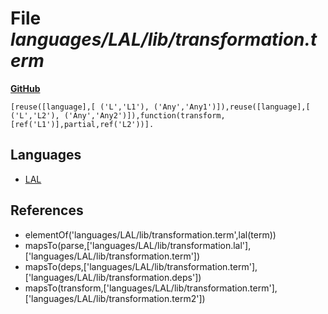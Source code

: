 # File _languages/LAL/lib/transformation.term_
**[GitHub](https://github.com/softlang/yas/blob/master/languages/LAL/lib/transformation.term)**
```
[reuse([language],[ ('L','L1'), ('Any','Any1')]),reuse([language],[ ('L','L2'), ('Any','Any2')]),function(transform,[ref('L1')],partial,ref('L2'))].
```

## Languages
* [LAL](../languages/LAL.md)

## References
* elementOf('languages/LAL/lib/transformation.term',lal(term))
* mapsTo(parse,['languages/LAL/lib/transformation.lal'],['languages/LAL/lib/transformation.term'])
* mapsTo(deps,['languages/LAL/lib/transformation.term'],['languages/LAL/lib/transformation.deps'])
* mapsTo(transform,['languages/LAL/lib/transformation.term'],['languages/LAL/lib/transformation.term2'])
